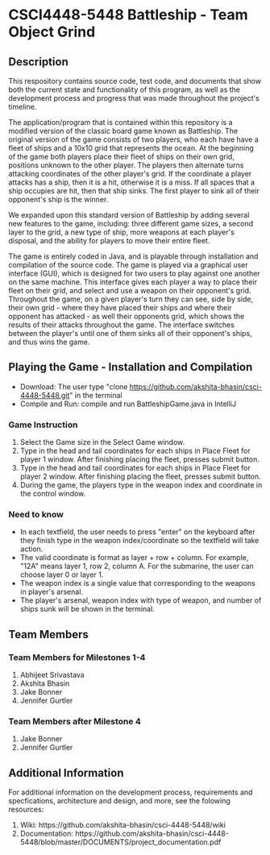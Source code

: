 # CSCI4448-5448 Battleship - Team Object Grind

## Description
This respository contains source code, test code, and documents that show both the current state and functionality of this program, as well as the development process and progress that was made throughout the project's timeline. 

The application/program that is contained within this repository is a modified version of the classic board game known as Battleship. The original version of the game consists of two players, who each have have a fleet of ships and a 10x10 grid that represents the ocean. At the beginning of the game both players place their fleet of ships on their own grid, positions unknown to the other player. The players then alternate turns attacking coordinates of the other player's grid. If the coordinate a player attacks has a ship, then it is a hit, otherwise it is a miss. If all spaces that a ship occupies are hit, then that ship sinks. The first player to sink all of their opponent's ship is the winner.
        
We expanded upon this standard version of Battleship by adding several new features to the game, including: three different game sizes, a second layer to the grid, a new type of ship, more weapons at each player's disposal, and the ability for players to move their entire fleet. 

The game is entirely coded in Java, and is playable through installation and compilation of the source code. The game is played via a graphical user interface (GUI), which is designed for two users to play against one another on the same machine. This interface gives each player a way to place their fleet on their grid, and select and use a weapon on their opponent's grid. Throughout the game, on a given player's turn they can see, side by side, their own grid - where they have placed their ships and where their opponent has attacked - as well their opponents grid, which shows the results of their attacks throughout the game. The interface switches between the player's until one of them sinks all of their opponent's ships, and thus wins the game.

## Playing the Game - Installation and Compilation
* Download: The user type "clone https://github.com/akshita-bhasin/csci-4448-5448.git" in the terminal
* Compile and Run: compile and run BattleshipGame.java in IntelliJ

### Game Instruction
1. Select the Game size in the Select Game window.
2. Type in the head and tail coordinates for each ships in Place Fleet for player 1 window.  After finishing placing the fleet, presses submit button. 
3. Type in the head and tail coordinates for each ships in Place Fleet for player 2 window. After finishing placing the fleet, presses submit button. 
4. During the game, the players type in the weapon index and coordinate in the control window. 

### Need to know
* In each textfield, the user needs to press "enter" on the keyboard after they finish type in the weapon index/coordinate so the textfield will take action.
* The valid coordinate is format as layer + row + column. For example, "12A" means layer 1, row 2, column A. For the submarine, the user can choose layer 0 or layer 1. 
* The weapon index is a single value that corresponding to the weapons in player's arsenal.
* The player's arsenal, weapon index with type of weapon, and number of ships sunk will be shown in the terminal.

## Team Members

### Team Members for Milestones 1-4
<ol>
  <li> Abhijeet Srivastava </li>
  <li> Akshita Bhasin </li>
  <li> Jake Bonner </li>
  <li> Jennifer Gurtler </li>
 </ol>
 
 ### Team Members after Milestone 4
 <ol>
  <li> Jake Bonner </li>
  <li> Jennifer Gurtler </li>
  </ol>

## Additional Information
For additional information on the development process, requirements and specfications, architecture and design, and more, see the folowing resources:
<ol>
  <li> Wiki: https://github.com/akshita-bhasin/csci-4448-5448/wiki</li>
  <li> Documentation: https://github.com/akshita-bhasin/csci-4448-5448/blob/master/DOCUMENTS/project_documentation.pdf </li>
  </ol>




